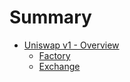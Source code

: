 # Summary

- [Uniswap v1 - Overview](./UniswapV1/index.md)
    - [Factory](./UniswapV1/factory.md)
    - [Exchange](./UniswapV1/exchange.md)